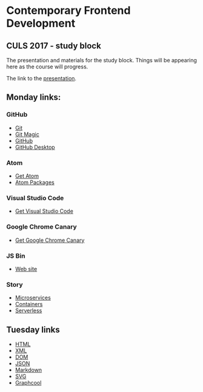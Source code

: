 # Contemporary Frontend Development
## CULS 2017 - study block

The presentation and materials for the study block. Things will be appearing here as
the course will progress. 

The link to the [presentation](https://laststar.github.io/showrum/#/presentation/aHR0cHM6Ly9yYXdnaXQuY29tL3BlcGUvY3Vscy1mcm9udGVuZC0yMDE3L21hc3Rlci9wcmVzZW50YXRpb24ubWQ%3D/1/1 "Presentation").

## Monday links:

### GitHub

- [Git](https://git-scm.com)
- [Git Magic](https://crypto.stanford.edu/~blynn/gitmagic/index.html)
- [GitHub](https://github.com)
- [GitHub Desktop](https://desktop.github.com/)

### Atom

- [Get Atom](https://atom.io/)
- [Atom Packages](https://atom.io/packages)

### Visual Studio Code

- [Get Visual Studio Code](https://code.visualstudio.com)

### Google Chrome Canary

- [Get Google Chrome Canary](https://www.google.com/chrome/browser/canary.html)

### JS Bin

- [Web site](http://jsbin.com)

### Story

- [Microservices](https://en.wikipedia.org/wiki/Microservices)
- [Containers](https://en.wikipedia.org/wiki/Operating-system-level_virtualization)
- [Serverless](https://en.wikipedia.org/wiki/Serverless_computing)

## Tuesday links

- [HTML](https://www.w3.org/TR/html5/)
- [XML](https://en.wikipedia.org/wiki/Extensible_Markup_Language)
- [DOM](https://en.wikipedia.org/wiki/Document_Object_Model)
- [JSON](https://en.wikipedia.org/wiki/JSON)
- [Markdown](https://daringfireball.net/projects/markdown/syntax)
- [SVG](https://developer.mozilla.org/en-US/docs/Web/SVG)
- [Graphcool](https://blog.graph.cool/introducing-the-graphcool-framework-d9edab2a7816?__s=emngcpcm7vkmgiokuiyk)
